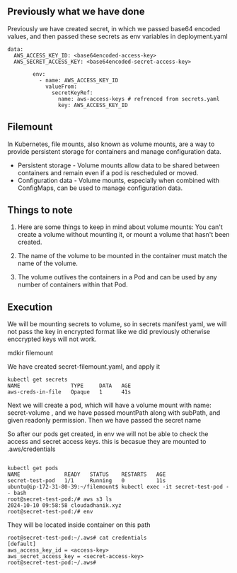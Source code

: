 

## Previously what we have done

Previously we have created secret, in which we passed base64 encoded values, and then passed these secrets as env variables in deployment.yaml

```
data:
  AWS_ACCESS_KEY_ID: <base64encoded-access-key>
  AWS_SECRET_ACCESS_KEY: <base64encoded-secret-access-key>
```

```
        env:
          - name: AWS_ACCESS_KEY_ID
            valueFrom:
              secretKeyRef:
                name: aws-access-keys # refrenced from secrets.yaml
                key: AWS_ACCESS_KEY_ID

```
## Filemount

In Kubernetes, file mounts, also known as volume mounts, are a way to provide persistent storage for containers and manage configuration data.

- Persistent storage - Volume mounts allow data to be shared between containers and remain even if a pod is rescheduled or moved. 
- Configuration data - Volume mounts, especially when combined with ConfigMaps, can be used to manage configuration data.

## Things to note

1. Here are some things to keep in mind about volume mounts: You can't create a volume without mounting it, or mount a volume that hasn't been created.

2. The name of the volume to be mounted in the container must match the name of the volume.
3. The volume outlives the containers in a Pod and can be used by any number of containers within that Pod. 

## Execution

We will be mounting secrets to volume, so in secrets manifest yaml, we will not pass the key in encrypted format like we did previously otherwise enccrypted keys will not work.


mdkir filemount

We have created secret-filemount.yaml, and apply it

```
kubectl get secrets
NAME                TYPE     DATA   AGE
aws-creds-in-file   Opaque   1      41s
```

Next we will create a pod, which will have a volume mount with name: secret-volume , and we have passed mountPath along with subPath, and given readonly permission. Then we have passed the secret name

So after our pods get created, in env we will not be able to check the access and secret access keys. this is becasue they are mounted to .aws/credentials

```

kubectl get pods
NAME              READY   STATUS    RESTARTS   AGE
secret-test-pod   1/1     Running   0          11s
ubuntu@ip-172-31-80-39:~/filemount$ kubectl exec -it secret-test-pod -- bash
root@secret-test-pod:/# aws s3 ls
2024-10-10 09:58:58 cloudadhanik.xyz
root@secret-test-pod:/# env

```

They will be located inside container on this path 

```
root@secret-test-pod:~/.aws# cat credentials 
[default]
aws_access_key_id = <access-key>
aws_secret_access_key = <secret-access-key>
root@secret-test-pod:~/.aws# 

```